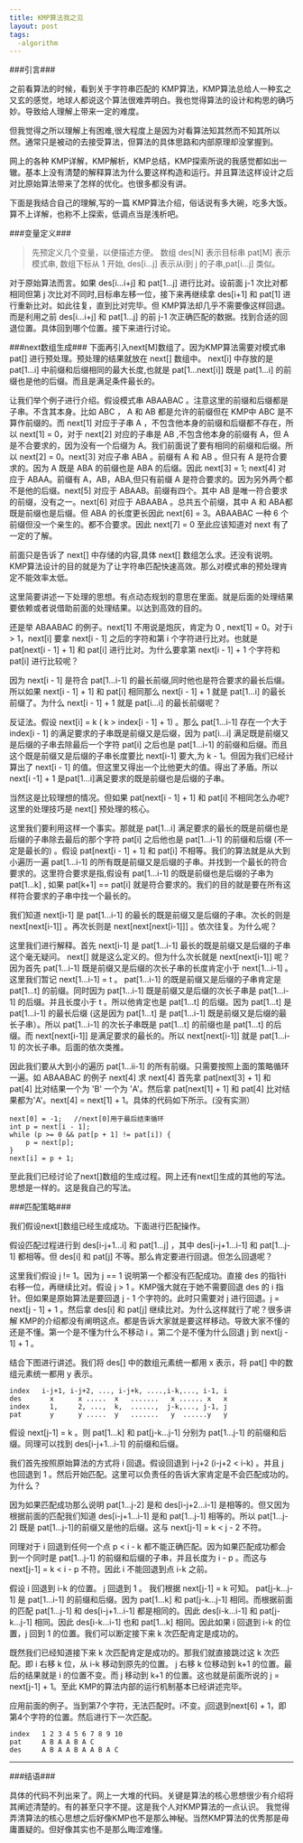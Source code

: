 ```yaml
---
title: KMP算法我之见
layout: post
tags:
  -algorithm
---
```



###引言###

之前看算法的时候，看到关于字符串匹配的 KMP算法，KMP算法总给人一种玄之又玄的感觉，地球人都说这个算法很难弄明白。我也觉得算法的设计和构思的确巧妙。导致给人理解上带来一定的难度。

但我觉得之所以理解上有困难,很大程度上是因为对看算法知其然而不知其所以然。通常只是被动的去接受算法，但算法的具体思路和内部原理却没掌握到。

网上的各种 KMP详解，KMP解析，KMP总结，KMP探索所说的我感觉都如出一辙。基本上没有清楚的解释算法为什么要这样构造和运行。并且算法这样设计之后对比原始算法带来了怎样的优化。也很多都没有讲。

下面是我结合自己的理解,写的一篇 KMP算法介绍，俗话说有多大碗，吃多大饭。算不上详解，也称不上探索，低调点当是浅析吧。


###变量定义###

>先预定义几个变量，以便描述方便。 数组 des[N] 表示目标串 pat[M] 表示模式串, 数组下标从 1 开始, des[i...j] 表示从i到 j 的子串,pat[i...j] 类似。

对于原始算法而言。如果 des[i...i+j] 和 pat[1...j] 进行比对。设前面 j-1 次比对都相同但第 j 次比对不同时,目标串左移一位，接下来再继续拿 des[i+1] 和 pat[1] 进行重新比对。如此往复，直到比对完毕。但 KMP算法却几乎不需要像这样回退。而是利用之前 des[i...i+j] 和 pat[1...j] 的前 j-1 次正确匹配的数据。找到合适的回退位置。具体回到哪个位置。接下来进行讨论。


###next数组生成###
下面再引入next[M]数组了。因为KMP算法需要对模式串 pat[] 进行预处理。预处理的结果就放在 next[] 数组中。 next[i] 中存放的是 pat[1...i] 中前缀和后缀相同的最大长度,也就是 pat[1...next[i]] 既是 pat[1...i] 的前缀也是他的后缀。而且是满足条件最长的。

让我们举个例子进行介绍。假设模式串 ABAABAC 。注意这里的前缀和后缀都是子串。不含其本身。比如 ABC ， A 和 AB 都是允许的前缀但在 KMP中 ABC 是不算作前缀的。而 next[1] 对应于子串 A ，不包含他本身的前缀和后缀都不存在，所以 next[1] = 0，对于 next[2] 对应的子串是 AB ,不包含他本身的前缀有 A，但 A是不合要求的，因为没有一个后缀为 A。我们前面说了要有相同的前缀和后缀。所以 next[2] = 0。next[3] 对应子串 ABA 。前缀有 A 和 AB 。但只有 A 是符合要求的。因为 A 既是 ABA 的前缀也是 ABA 的后缀。因此 next[3] = 1; next[4] 对应于 ABAA。前缀有 A，AB，ABA,但只有前缀 A 是符合要求的。因为另外两个都不是他的后缀。next[5] 对应于 ABAAB。前缀有四个。其中 AB 是唯一符合要求的前缀，没有之一。next[6] 对应于 ABAABA 。总共五个前缀，其中 A 和 ABA都既是前缀也是后缀。但 ABA 的长度更长因此 next[6] = 3。ABAABAC 一种 6 个前缀但没一个亲生的。都不合要求。因此 next[7] = 0 至此应该知道对 next 有了一定的了解。

前面只是告诉了 next[] 中存储的内容,具体 next[] 数组怎么求。还没有说明。 KMP算法设计的目的就是为了让字符串匹配快速高效。那么对模式串的预处理肯定不能效率太低。

这里简要讲述一下处理的思想。有点动态规划的意思在里面。就是后面的处理结果要依赖或者说借助前面的处理结果。以达到高效的目的。

还是举 ABAABAC 的例子。next[1] 不用说是炮灰，肯定为 0 , next[1] = 0。对于i > 1，next[i] 要拿 next[i - 1] 之后的字符和第 i 个字符进行比对。也就是 pat[next[i - 1] + 1] 和 pat[i] 进行比对。为什么要拿第 next[i - 1] + 1 个字符和 pat[i] 进行比较呢？

因为 next[i - 1] 是符合 pat[1...i-1] 的最长前缀,同时他也是符合要求的最长后缀。所以如果 next[i - 1] + 1] 和 pat[i] 相同那么 next[i - 1] + 1 就是 pat[1...i] 的最长前缀了。为什么 next[i - 1] + 1 就是 pat[i...i] 的最长前缀呢？

反证法。假设 next[i] = k ( k > index[i - 1] + 1) 。那么 pat[1...i-1] 存在一个大于 index[i - 1] 的满足要求的子串既是前缀又是后缀，因为 pat[i...i] 满足既是前缀又是后缀的子串去除最后一个字符 pat[i] 之后也是 pat[1...i-1] 的前缀和后缀。而且这个既是前缀又是后缀的子串长度要比 next[i-1] 要大,为 k - 1。但因为我们已经计算出了 next[i - 1] 的值。但这里又得出一个比他更大的值。得出了矛盾。所以 next[i -1] + 1 是pat[1...i]满足要求的既是前缀也是后缀的子串。

当然这是比较理想的情况。但如果 pat[next[i - 1] + 1] 和 pat[i] 不相同怎么办呢? 这里的处理技巧是 next[] 预处理的核心。

这里我们要利用这样一个事实。那就是 pat[1...i] 满足要求的最长的既是前缀也是后缀的子串除去最后的那个字符 pat[i] 之后他也是 pat[1...i-1] 的前缀和后缀 (不一定是最长的) 。假设 pat[next[i - 1] + 1] 和 pat[i] 不相等。我们的算法就是从大到小遍历一遍 pat[1...i-1] 的所有既是前缀又是后缀的子串。并找到一个最长的符合要求的。这里符合要求是指,假设有 pat[1...i-1] 的既是前缀也是后缀的子串为 pat[1...k] , 如果 pat[k+1] == pat[i] 就是符合要求的。我们的目的就是要在所有这样符合要求的子串中找一个最长的。

我们知道 next[i-1] 是 pat[1...i-1] 的最长的既是前缀又是后缀的子串。次长的则是 next[next[i-1]] 。再次长则是 next[next[next[i-1]]] 。依次往复。为什么呢？

这里我们进行解释。首先 next[i-1] 是 pat[1...i-1] 最长的既是前缀又是后缀的子串这个毫无疑问。 next[] 就是这么定义的。但为什么次长就是 next[next[i-1]] 呢？因为首先 pat[1...i-1] 既是前缀又是后缀的次长子串的长度肯定小于 next[1...i-1] 。这里我们暂记 next[1...i-1] = t 。 pat[1...i-1] 的既是前缀又是后缀的子串肯定是 pat[1...t] 的前缀。同时因为 pat[1...i-1] 既是前缀又是后缀的次长子串是 pat[1...i-1] 的后缀。并且长度小于 t 。所以他肯定也是 pat[1...t] 的后缀。因为 pat[1...t] 是 pat[1...i-1] 的最长后缀 (这是因为 pat[1...t] 是 pat[1...i-1] 既是前缀又是后缀的最长子串）。所以 pat[1...i-1] 的次长子串既是 pat[1...t] 的前缀也是 pat[1...t] 的后缀。而 next[next[i-1]] 是满足要求的最长的。所以 next[next[i-1]] 就是 pat[1...i-1] 的次长子串。后面的依次类推。

因此我们要从大到小的遍历 pat[1...ii-1] 的所有前缀。只需要按照上面的策略循环一遍。如 ABAABAC 的例子 next[4] 求 next[4] 首先拿 pat[next[3] + 1] 和 pat[4] 比对结果一个为 'B' 一个为 'A'。然后拿 pat[next[1] + 1] 和 pat[4] 比对结果都为'A'。next[4] = next[1] + 1。具体的代码如下所示。(没有实测）

	next[0] = -1;	//next[0]用于最后结束循环
	int p = next[i - 1];
	while (p >= 0 && pat[p + 1] != pat[i]) {
		p = next[p];
	}
	next[i] = p + 1;

至此我们已经讨论了next[]数组的生成过程。网上还有next[]生成的其他的写法。思想是一样的。这是我自己的写法。


###匹配策略###

我们假设next[]数组已经生成成功。下面进行匹配操作。

假设匹配过程进行到 des[i-j+1...i] 和 pat[1...j] ，其中 des[i-j+1...i-1] 和 pat[1...j-1] 都相等。但 des[i] 和 pat[j] 不等。那么肯定要进行回退。但怎么回退呢？

这里我们假设 j != 1。因为 j == 1 说明第一个都没有匹配成功。直接 des 的指针i右移一位，再继续比对。假设 j > 1 。KMP强大就在于她不需要回退 des 的 i 指针。但如果是原始算法是要回退 j - 1 个字符的。此时只需要对 j 进行回退。j = next[j - 1] + 1 。然后拿 des[i] 和 pat[j] 继续比对。为什么这样就行了呢？很多讲解 KMP的介绍都没有阐明这点。都是告诉大家就是要这样移动。导致大家不懂的还是不懂。第一个是不懂为什么不移动 i 。第二个是不懂为什么回退 j 到 next[j - 1] + 1 。

结合下图进行讲述。我们将 des[] 中的数组元素统一都用 x 表示，将 pat[] 中的数组元素统一都用 y 表示。

	index	i-j+1, i-j+2, ..., i-j+k, ....,i-k,..., i-1, i
	des		  x      x .....  x   .......   x ...... x   x
	index	  1,     2, ...,  k,  ......,  j-k,..., j-1, j
	pat		  y      y .....  y   .......   y  ......y   y

假设 next[j-1] = k 。则 pat[1...k] 和 pat[j-k...j-1] 分别为 pat[1...j-1] 的前缀和后缀。同理可以找到 des[i-j+1...i-1] 的前缀和后缀。

我们首先按照原始算法的方式将 i 回退。假设回退到 i-j+2 (i-j+2 < i-k) 。并且 j 也回退到 1 。然后开始匹配。这里可以负责任的告诉大家肯定是不会匹配成功的。为什么？

因为如果匹配成功那么说明 pat[1...j-2] 是和 des[i-j+2...i-1] 是相等的。但又因为根据前面的匹配我们知道 des[i-j+1...i-1] 是和 pat[1...j-1] 相等的。所以 pat[1...j-2] 既是 pat[1...j-1]的前缀又是他的后缀。这与 next[j-1] = k < j - 2 不符。

同理对于 i 回退到任何一个点 p < i - k 都不能正确匹配。因为如果匹配成功都会到一个同时是 pat[1...j-1] 的前缀和后缀的子串，并且长度为 i - p 。而这与 next[j-1] = k < i - p 不符。因此 i 不能回退到点 i-k 之前。

假设 i 回退到 i-k 的位置。 j 回退到 1 。 我们根据 next[j-1] = k 可知。 pat[j-k...j-1] 是 pat[1...i-1] 的前缀和后缀。因为 pat[1...k] 和 pat[j-k...j-1] 相同。而根据前面的匹配 pat[1...j-1] 和 des[i-j+1...i-1] 都是相同的。因此 des[i-k...i-1] 和 pat[j-k...j-1] 相同。因此 des[i-k...i-1] 也和 pat[1...k] 相同。因此如果 i 回退到 i-k 的位置，j 回到 1 的位置。我们可以断定接下来 k 次匹配肯定是成功的。

既然我们已经知道接下来 k 次匹配肯定是成功的。那我们就直接跳过这 k 次匹配。即 i 右移 k 位，从 i-k 移动到原先的位置。 j 右移 k 位移动到 k+1 的位置。最后的结果就是 i 的位置不变。而 j 移动到 k+1 的位置。这也就是前面所说的 j = next[j-1] + 1。至此 KMP的算法内部的运行机制基本已经讲述完毕。


应用前面的例子。当到第7个字符，无法匹配时。i不变。j回退到next[6] + 1，即第4个字符的位置。然后进行下一次匹配。

	index	1 2 3 4 5 6 7 8 9 10
	pat		A B A A B A C
	des		A B A A B A A B A C


-----------------


###结语###

 具体的代码不列出来了。网上一大堆的代码。关键是算法的核心思想很少有介绍将其阐述清楚的。有的甚至只字不提。这是我个人对KMP算法的一点认识。 我觉得弄清算法的核心思想之后好像KMP也不是那么神秘。当然KMP算法的优秀那是毋庸置疑的。但好像其实也不是那么晦涩难懂。
